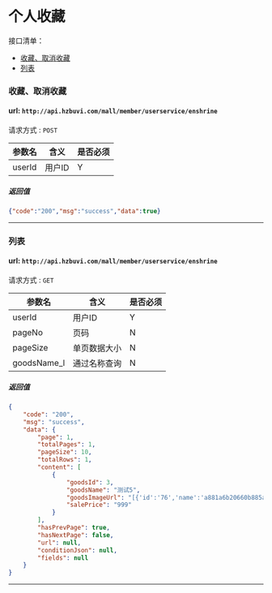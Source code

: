 # 个人收藏
接口清单：
- [收藏、取消收藏](#收藏、取消收藏)
- [列表](#列表)


### 收藏、取消收藏
#### url: `http://api.hzbuvi.com/mall/member/userservice/enshrine`
请求方式 : `POST`

参数名    | 含义    | 是否必须
-------|--------|-----
userId|用户ID| Y

#####  返回值
```json
{"code":"200","msg":"success","data":true}
```

------------------------------

### 列表
#### url: `http://api.hzbuvi.com/mall/member/userservice/enshrine`
请求方式 : `GET`

参数名    | 含义    | 是否必须
-------|--------|-----
userId|用户ID| Y
pageNo|页码| N
pageSize| 单页数据大小| N
goodsName_l| 通过名称查询| N

#####  返回值
```json
{
    "code": "200",
    "msg": "success",
    "data": {
        "page": 1,
        "totalPages": 1,
        "pageSize": 10,
        "totalRows": 1,
        "content": [
            {
                "goodsId": 3,
                "goodsName": "测试5",
                "goodsImageUrl": "[{'id':'76','name':'a881a6b20660b885a7e13aea583240ce'}]",
                "salePrice": "999"
            }
        ],
        "hasPrevPage": true,
        "hasNextPage": false,
        "url": null,
        "conditionJson": null,
        "fields": null
    }
}
```

------------------------------